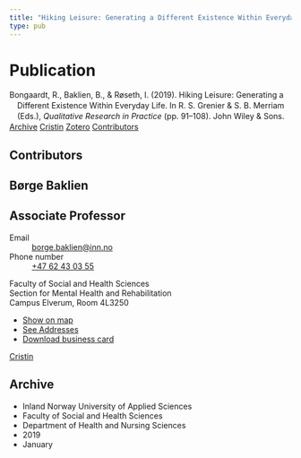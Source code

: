 ```yaml
---
title: "Hiking Leisure: Generating a Different Existence Within Everyday Life"
type: pub
---
```

<h1>Publication</h1>
<article id="csl-bib-container-BYY3NT7V" class="csl-bib-container">
  <div class="csl-bib-body" style="line-height: 1.35; padding-left: 1em; text-indent:-1em;">
  <div class="csl-entry">Bongaardt, R., Baklien, B., &amp; R&#xF8;seth, I. (2019). Hiking Leisure: Generating a Different Existence Within Everyday Life. In R. S. Grenier &amp; S. B. Merriam (Eds.), <i>Qualitative Research in Practice</i> (pp. 91&#x2013;108). John Wiley &amp; Sons.</div>
</div>
  <div class="csl-bib-buttons">
    <a href="#taxonomy-article-BYY3NT7V" class="csl-bib-button">Archive</a>
    <a href="https://app.cristin.no/results/show.jsf?id=1654653" alt="Cristin URL" class="csl-bib-button">Cristin</a>
    <a href="http://zotero.org/groups/5022929/items/BYY3NT7V" alt="Zotero URL" class="csl-bib-button">Zotero</a>
    <a href="#contributors-article-BYY3NT7V" class="csl-bib-button">Contributors</a>
  </div>
  <div id="csl-bib-meta-container-BYY3NT7V"></div>
</article>
<div id="csl-bib-meta-BYY3NT7V" class="csl-bib-meta">
  <article id="contributors-article-BYY3NT7V" class="contributors-article">
    <h1>Contributors</h1>
    <div class="personas">
<div class="vrtx-hinn-person-card">
<div class="photo">
<i class="lar la-user-circle missing-person"></i>
</div>
<div class="info">
<hgroup><h1>Børge Baklien</h1>
<h2>Associate Professor</h2>
</hgroup><dl>
<dt>Email</dt>
<dd>
<a href="mailto:borge.baklien@inn.no">borge.baklien@inn.no</a>
</dd>
<dt>Phone number</dt>
<dd><a href="tel:+4762430355">
+47 62 43 03 55
</a></dd>
</dl>
<p>
Faculty of Social and Health Sciences<br>
Section for Mental Health and Rehabilitation<br>
Campus Elverum,
Room 4L3250
</p>
<ul class="vrtx-hinn-links">
<li><a href="https://www.google.com/maps?q=60.88177,11.53669">Show on map</a></li>
<li><a href="https://www.inn.no/english/find-an-employee/borge-baklien.html#vrtx-hinn-addresses">See Addresses</a></li>
<li><a href="https://www.inn.no/english/find-an-employee/borge-baklien.html?vrtx=vcf">Download business card</a></li>
</ul>
</div>
</div>
<a href="https://app.cristin.no/persons/show.jsf?id=319772" alt="Cristin URL" class="personas-cristin">Cristin</a>
</div>
  </article>
  <article id="taxonomy-article-BYY3NT7V" class="taxonomy-article">
    <h1>Archive</h1>
    <ul>
      <li>Inland Norway University of Applied Sciences</li>
      <li>Faculty of Social and Health Sciences</li>
      <li>Department of Health and Nursing Sciences</li>
      <li>2019</li>
      <li>January</li>
    </ul>
  </article>
</div>
